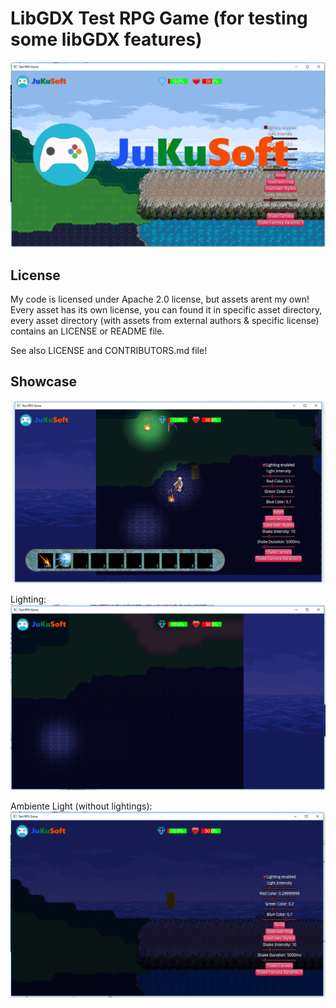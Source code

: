 # LibGDX Test RPG Game (for testing some libGDX features)

![Game with Loo](https://raw.githubusercontent.com/JuKu/libgdx-test-rpg/master/doku/images/gameWithLogo.png)

## License

My code is licensed under Apache 2.0 license, but assets arent my own!
Every asset has its own license, you can found it in specific asset directory, every asset directory (with assets from external authors & specific license) contains an LICENSE or README file.

See also LICENSE and CONTRIBUTORS.md file!

## Showcase

![Test In-Game Screen](https://raw.githubusercontent.com/JuKu/libgdx-test-rpg/master/doku/images/lightmaps.png)

Lighting:
![Lighting Example](https://raw.githubusercontent.com/JuKu/libgdx-test-rpg/master/doku/images/map_lighting.PNG)

Ambiente Light (without lightings):
![Ambiente Light (without lightings)](https://raw.githubusercontent.com/JuKu/libgdx-test-rpg/master/doku/images/ambienteLight.PNG)